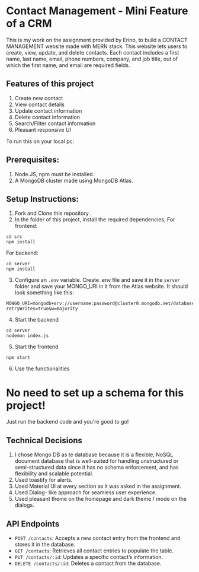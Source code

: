 
# Contact Management - Mini Feature of a CRM

This is my work on the assignment provided by Erino, to build a CONTACT MANAGEMENT website made with MERN stack. This website  lets users to create, view, update, and delete contacts. Each contact includes a first name, last name, email, phone numbers, company, and job title, out of which the first name, and email are required fields.

## Features of this project
1. Create new contact
2. View contact details
3. Update contact information
4. Delete contact information
5. Search/Filter contact information
6. Pleasant responsive UI

To run this on your local pc:

## Prerequisites: 
1. Node.JS, npm must be installed.
2. A MongoDB cluster made using MongoDB Atlas.

## Setup Instructions:

1. Fork and Clone this repository .
2. In the folder of this project, install the required dependencies,
For frontend:
```
cd src
npm install
```
For backend:
```
cd server
npm install
```
3. Configure an `.env` variable. Create .env file and save it in the `server` folder and save your MONGO_URI in it from the Atlas website. It should look something like this:
```
MONGO_URI=mongodb+srv://username:password@cluster0.mongodb.net/databaseName?retryWrites=true&w=majority
```
4. Start the backend
```
cd server
nodemon index.js
```
5. Start the frontend
```
npm start
```

6. Use the functionalities

# No need to set up a schema for this project! 
Just run the backend code and you're good to go!

## Technical Decisions
1. I chose Mongo DB as te database because it is a flexible, NoSQL document database that is well-suited for handling unstructured or semi-structured data since it has no schema enforcement, and has flexibility and scalable potential.
2. Used toastify for alerts.
3. Used Material UI at every section as it was asked in the assignment.
4. Used Dialog- like approach for seamless user experience.
5. Used pleasant theme on the homepage and dark theme / mode on the dialogs.

## API Endpoints

- `POST /contacts`: Accepts a new contact entry from the frontend and stores it in the database.
- `GET /contacts`: Retrieves all contact entries to populate the table.
- `PUT /contacts/:id`: Updates a specific contact’s information.
- `DELETE /contacts/:id`: Deletes a contact from the database.
